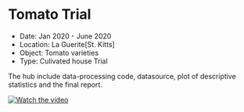 # Tomato Trial
* Date: 		Jan 2020 - June 2020
* Location:	La Guerite[St. Kitts]
* Object:		Tomato varieties
* Type:		Culivated house Trial

The hub include data-processing code, datasource, plot of descriptive statistics and the final report.

[![Watch the video](https://github.com/supermonk00/St.Kitts/blob/master/Tomato_Trial/Bar.chart.race.cover.png)](https://preview.flourish.studio/2796245/ayQJ9jWAgFND7KjslUvAEj7jHr1aQQKd__Ydgukr5o2AWfSMa2TqfA2Titcu04pT/)